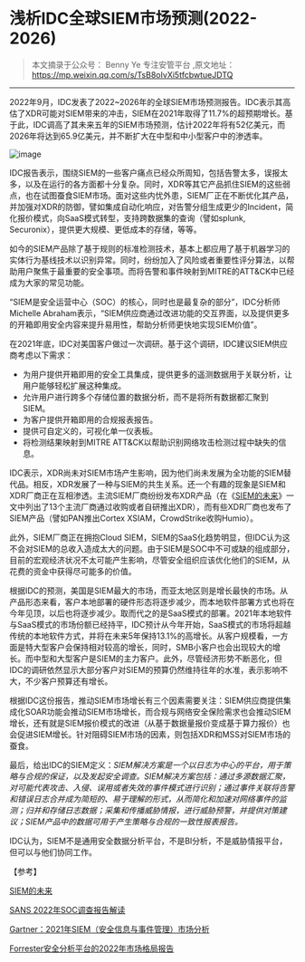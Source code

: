 # 浅析IDC全球SIEM市场预测(2022-2026)

> 本文摘录于公众号： Benny Ye 专注安管平台 ,原文地址：https://mp.weixin.qq.com/s/TsB8oIvXi5tfcbwtueJDTQ

---

2022年9月，IDC发表了2022~2026年的全球SIEM市场预测报告。IDC表示其高估了XDR可能对SIEM带来的冲击，SIEM在2021年取得了11.7%的超预期增长。基于此，IDC调高了其未来五年的SIEM市场预测，估计2022年将有52亿美元，而2026年将达到65.9亿美元，并不断扩大在中型和中小型客户中的渗透率。

![image](https://user-images.githubusercontent.com/2649481/211733919-c36a9ed3-a40e-4ace-8d00-8acbd435aad7.png)


IDC报告表示，围绕SIEM的一些客户痛点已经众所周知，包括告警太多，误报太多，以及在运行的各方面都十分复杂。同时，XDR等其它产品抓住SIEM的这些弱点，也在试图蚕食SIEM市场。面对这些内忧外患，SIEM厂正在不断优化其产品，并加强对XDR的防御，譬如集成自动化响应，对告警分组生成更少的Incident，简化报价模式，向SaaS模式转型，支持跨数据集的查询（譬如splunk, Securonix），提供更大规模、更低成本的存储，等等。

如今的SIEM产品除了基于规则的标准检测技术，基本上都应用了基于机器学习的实体行为基线技术以识别异常。同时，纷纷加入了风险或者重要性评分算法，以帮助用户聚焦于最重要的安全事项。而将告警和事件映射到MITRE的ATT&CK中已经成为大家的常见功能。

“SIEM是安全运营中心（SOC）的核心，同时也是最复杂的部分”，IDC分析师
Michelle Abraham表示，“SIEM供应商通过改进功能的交互界面，以及提供更多的开箱即用安全内容来提升易用性，帮助分析师更快地实现SIEM价值”。

在2021年底，IDC对美国客户做过一次调研。基于这个调研，IDC建议SIEM供应商考虑以下需求：

- 为用户提供开箱即用的安全工具集成，提供更多的遥测数据用于关联分析，让用户能够轻松扩展这种集成。
- 允许用户进行跨多个存储位置的数据分析，而不是将所有数据都汇聚到SIEM。
- 为客户提供开箱即用的合规报表报告。
- 提供可自定义的，可视化单一仪表板。
- 将检测结果映射到MITRE ATT&CK以帮助识别网络攻击检测过程中缺失的信息。



IDC表示，XDR尚未对SIEM市场产生影响，因为他们尚未发展为全功能的SIEM替代品。相反，XDR发展了一种与SIEM的共生关系。还一个有趣的现象是SIEM和XDR厂商正在互相渗透。主流SIEM厂商纷纷发布XDR产品（在《[SIEM的未来](http://mp.weixin.qq.com/s?__biz=MzUyNzMxOTAwMw==&mid=2247484500&idx=1&sn=91a3a818e697213a9b46ac7b5559944e&chksm=fa002ee0cd77a7f6503c923d308c43d53b0cdd2e6725326b24fd49915c33e9f3b1ba9a42af05&scene=21#wechat_redirect)》一文中列出了13个主流厂商通过收购或者自研推出XDR），而有些XDR厂商也发布了SIEM产品（譬如PAN推出Cortex XSIAM，CrowdStrike收购Humio）。

此外，SIEM厂商正在拥抱Cloud SIEM，SIEM的SaaS化趋势明显，但IDC认为这不会对SIEM的总收入造成太大的问题。由于SIEM是SOC中不可或缺的组成部分，目前的宏观经济状况不太可能产生影响，尽管安全组织应该优化他们的SIEM，从花费的资金中获得尽可能多的价值。

根据IDC的预测，美国是SIEM最大的市场，而亚太地区则是增长最快的市场。从产品形态来看，客户本地部署的硬件形态将逐步减少，而本地软件部署方式也将在今年见顶，以后也将逐步减少。取而代之的是SaaS模式的部署。2021年本地软件与SaaS模式的市场份额已经持平，IDC预计从今年开始，SaaS模式的市场将超越传统的本地软件方式，并将在未来5年保持13.1%的高增长。从客户规模看，一方面是特大型客户会保持相对较高的增长，同时，SMB小客户也会出现较大的增长。而中型和大型客户是SIEM的主力客户。此外，尽管经济形势不断恶化，但IDC的调研依然显示大部分客户对SIEM的预算仍然维持往年的水准，表示影响不大，不少客户预算还有增长。

根据IDC这份报告，推动SIEM市场增长有三个因素需要关注：SIEM供应商提供集成化SOAR功能会推动SIEM市场增长，而合规与网络安全保险需求也会推动SIEM增长，还有就是SIEM报价模式的改进（从基于数据量报价变成基于算力报价）也会促进SIEM增长。针对阻碍SIEM市场的因素，则包括XDR和MSS对SIEM市场的蚕食。

最后，给出IDC的SIEM定义：*SIEM解决方案是一个以日志为中心的平台，用于策略与合规的保证，以及发起安全调查。SIEM解决方案包括：通过多源数据汇聚，对可能代表攻击、入侵、误用或者失效的事件模式进行识别；通过事件关联将告警和错误日志合并成为简短的、易于理解的形式，从而简化和加速对网络事件的监测；归并和存储日志数据；采集和传播威胁情报，进行威胁预警，并提供对策建议；SIEM产品中的数据可用于产生策略与合规的一致性报表报告。*

IDC认为，SIEM不是通用安全数据分析平台，不是BI分析，不是威胁情报平台，但可以与他们协同工作。

【参考】

[SIEM的未来](http://mp.weixin.qq.com/s?__biz=MzUyNzMxOTAwMw==&mid=2247484500&idx=1&sn=91a3a818e697213a9b46ac7b5559944e&chksm=fa002ee0cd77a7f6503c923d308c43d53b0cdd2e6725326b24fd49915c33e9f3b1ba9a42af05&scene=21#wechat_redirect)

[SANS 2022年SOC调查报告解读](http://mp.weixin.qq.com/s?__biz=MzUyNzMxOTAwMw==&mid=2247484450&idx=1&sn=27c3c6e51febebd4ed1a13fa2f85307d&chksm=fa002e96cd77a780251bdec3b12e2fbea2e013d19495d01c33b7aaac9323cbabe4274077e999&scene=21#wechat_redirect)

[Gartner：2021年SIEM（安全信息与事件管理）市场分析](http://mp.weixin.qq.com/s?__biz=MzUyNzMxOTAwMw==&mid=2247484351&idx=1&sn=ff83fa4e2b4286a301a541ccc971c3cf&chksm=fa00290bcd77a01d7b917fd6c9041ef12b5f2300916212d0dd74fe836c78bcffc1887ed11520&scene=21#wechat_redirect)

[Forrester安全分析平台的2022年市场格局报告](http://mp.weixin.qq.com/s?__biz=MzUyNzMxOTAwMw==&mid=2247484513&idx=1&sn=36739ae447e070bbe70ba52a3f73f274&chksm=fa002ed5cd77a7c3609048c1c346c21d1808b5da9e7da06ace4ae5031faf778ad3ded9cf8484&scene=21#wechat_redirect)

